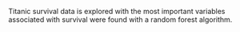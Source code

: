Titanic survival data is explored with the most important variables associated with survival were found with a random forest algorithm.